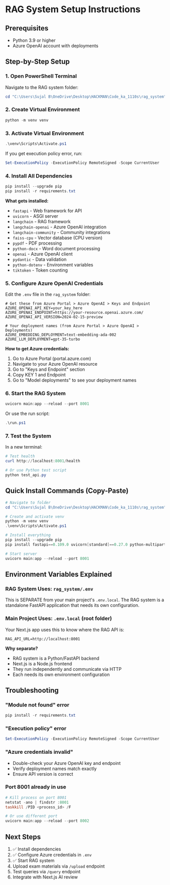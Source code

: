 # RAG System Setup Instructions

## Prerequisites
- Python 3.9 or higher
- Azure OpenAI account with deployments

## Step-by-Step Setup

### 1. Open PowerShell Terminal
Navigate to the RAG system folder:
```powershell
cd "C:\Users\Sujal B\OneDrive\Desktop\HACKMAN\Code_ka_1110s\rag_system"
```

### 2. Create Virtual Environment
```powershell
python -m venv venv
```

### 3. Activate Virtual Environment
```powershell
.\venv\Scripts\Activate.ps1
```

If you get execution policy error, run:
```powershell
Set-ExecutionPolicy -ExecutionPolicy RemoteSigned -Scope CurrentUser
```

### 4. Install All Dependencies
```powershell
pip install --upgrade pip
pip install -r requirements.txt
```

**What gets installed:**
- `fastapi` - Web framework for API
- `uvicorn` - ASGI server
- `langchain` - RAG framework
- `langchain-openai` - Azure OpenAI integration
- `langchain-community` - Community integrations
- `faiss-cpu` - Vector database (CPU version)
- `pypdf` - PDF processing
- `python-docx` - Word document processing
- `openai` - Azure OpenAI client
- `pydantic` - Data validation
- `python-dotenv` - Environment variables
- `tiktoken` - Token counting

### 5. Configure Azure OpenAI Credentials

Edit the `.env` file in the `rag_system` folder:

```env
# Get these from Azure Portal > Azure OpenAI > Keys and Endpoint
AZURE_OPENAI_API_KEY=your_key_here
AZURE_OPENAI_ENDPOINT=https://your-resource.openai.azure.com/
AZURE_OPENAI_API_VERSION=2024-02-15-preview

# Your deployment names (from Azure Portal > Azure OpenAI > Deployments)
AZURE_EMBEDDING_DEPLOYMENT=text-embedding-ada-002
AZURE_LLM_DEPLOYMENT=gpt-35-turbo
```

**How to get Azure credentials:**
1. Go to Azure Portal (portal.azure.com)
2. Navigate to your Azure OpenAI resource
3. Go to "Keys and Endpoint" section
4. Copy KEY 1 and Endpoint
5. Go to "Model deployments" to see your deployment names

### 6. Start the RAG System
```powershell
uvicorn main:app --reload --port 8001
```

Or use the run script:
```powershell
.\run.ps1
```

### 7. Test the System
In a new terminal:
```powershell
# Test health
curl http://localhost:8001/health

# Or use Python test script
python test_api.py
```

## Quick Install Commands (Copy-Paste)

```powershell
# Navigate to folder
cd "C:\Users\Sujal B\OneDrive\Desktop\HACKMAN\Code_ka_1110s\rag_system"

# Create and activate venv
python -m venv venv
.\venv\Scripts\Activate.ps1

# Install everything
pip install --upgrade pip
pip install fastapi==0.109.0 uvicorn[standard]==0.27.0 python-multipart==0.0.6 langchain==0.1.5 langchain-openai==0.0.5 langchain-community==0.0.16 faiss-cpu==1.7.4 pypdf==4.0.1 python-docx==1.1.0 pydantic==2.5.3 pydantic-settings==2.1.0 openai==1.10.0 python-dotenv==1.0.0 aiofiles==23.2.1 tiktoken==0.5.2

# Start server
uvicorn main:app --reload --port 8001
```

## Environment Variables Explained

### RAG System Uses: `rag_system/.env`
This is SEPARATE from your main project's `.env.local`. The RAG system is a standalone FastAPI application that needs its own configuration.

### Main Project Uses: `.env.local` (root folder)
Your Next.js app uses this to know where the RAG API is:
```env
RAG_API_URL=http://localhost:8001
```

**Why separate?**
- RAG system is a Python/FastAPI backend
- Next.js is a Node.js frontend
- They run independently and communicate via HTTP
- Each needs its own environment configuration

## Troubleshooting

### "Module not found" error
```powershell
pip install -r requirements.txt
```

### "Execution policy" error
```powershell
Set-ExecutionPolicy -ExecutionPolicy RemoteSigned -Scope CurrentUser
```

### "Azure credentials invalid"
- Double-check your Azure OpenAI key and endpoint
- Verify deployment names match exactly
- Ensure API version is correct

### Port 8001 already in use
```powershell
# Kill process on port 8001
netstat -ano | findstr :8001
taskkill /PID <process_id> /F

# Or use different port
uvicorn main:app --reload --port 8002
```

## Next Steps

1. ✅ Install dependencies
2. ✅ Configure Azure credentials in `.env`
3. ✅ Start RAG system
4. Upload exam materials via `/upload` endpoint
5. Test queries via `/query` endpoint
6. Integrate with Next.js AI review
